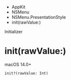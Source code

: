 

- AppKit
- NSMenu
- NSMenu.PresentationStyle
-  init(rawValue:) 

Initializer

# init(rawValue:)

macOS 14.0+

``` source
init?(rawValue: Int)
```

